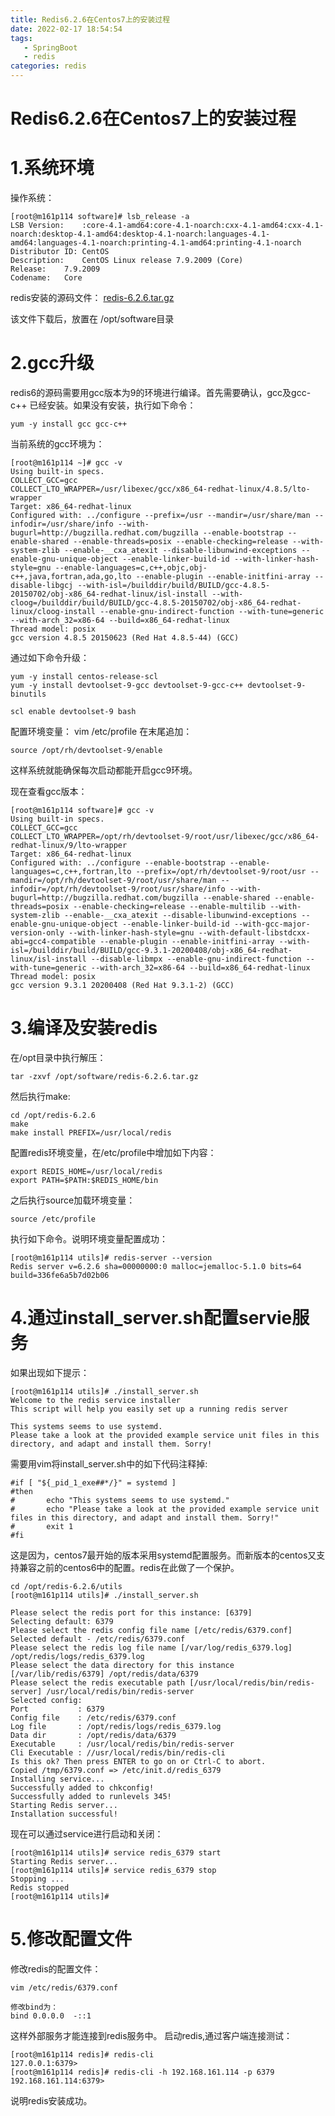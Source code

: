 ```yaml
---
title: Redis6.2.6在Centos7上的安装过程
date: 2022-02-17 18:54:54
tags:
   - SpringBoot
   - redis
categories: redis
---
```




# Redis6.2.6在Centos7上的安装过程

<!--more-->

# 1.系统环境

操作系统：

```shell
[root@m161p114 software]# lsb_release -a
LSB Version:    :core-4.1-amd64:core-4.1-noarch:cxx-4.1-amd64:cxx-4.1-noarch:desktop-4.1-amd64:desktop-4.1-noarch:languages-4.1-amd64:languages-4.1-noarch:printing-4.1-amd64:printing-4.1-noarch
Distributor ID: CentOS
Description:    CentOS Linux release 7.9.2009 (Core)
Release:    7.9.2009
Codename:   Core
```

redis安装的源码文件：
[redis-6.2.6.tar.gz](https://links.jianshu.com/go?to=https%3A%2F%2Fdownload.redis.io%2Freleases%2Fredis-6.2.6.tar.gz)

该文件下载后，放置在 /opt/software目录

# 2.gcc升级

redis6的源码需要用gcc版本为9的环境进行编译。首先需要确认，gcc及gcc-c++ 已经安装。如果没有安装，执行如下命令：



```shell
yum -y install gcc gcc-c++
```

当前系统的gcc环境为：



```shell
[root@m161p114 ~]# gcc -v
Using built-in specs.
COLLECT_GCC=gcc
COLLECT_LTO_WRAPPER=/usr/libexec/gcc/x86_64-redhat-linux/4.8.5/lto-wrapper
Target: x86_64-redhat-linux
Configured with: ../configure --prefix=/usr --mandir=/usr/share/man --infodir=/usr/share/info --with-bugurl=http://bugzilla.redhat.com/bugzilla --enable-bootstrap --enable-shared --enable-threads=posix --enable-checking=release --with-system-zlib --enable-__cxa_atexit --disable-libunwind-exceptions --enable-gnu-unique-object --enable-linker-build-id --with-linker-hash-style=gnu --enable-languages=c,c++,objc,obj-c++,java,fortran,ada,go,lto --enable-plugin --enable-initfini-array --disable-libgcj --with-isl=/builddir/build/BUILD/gcc-4.8.5-20150702/obj-x86_64-redhat-linux/isl-install --with-cloog=/builddir/build/BUILD/gcc-4.8.5-20150702/obj-x86_64-redhat-linux/cloog-install --enable-gnu-indirect-function --with-tune=generic --with-arch_32=x86-64 --build=x86_64-redhat-linux
Thread model: posix
gcc version 4.8.5 20150623 (Red Hat 4.8.5-44) (GCC) 
```

通过如下命令升级：



```shell
yum -y install centos-release-scl
yum -y install devtoolset-9-gcc devtoolset-9-gcc-c++ devtoolset-9-binutils

scl enable devtoolset-9 bash
```

配置环境变量：
vim /etc/profile
在末尾追加：



```shell
source /opt/rh/devtoolset-9/enable
```

这样系统就能确保每次启动都能开启gcc9环境。

现在查看gcc版本：



```shell
[root@m161p114 software]# gcc -v
Using built-in specs.
COLLECT_GCC=gcc
COLLECT_LTO_WRAPPER=/opt/rh/devtoolset-9/root/usr/libexec/gcc/x86_64-redhat-linux/9/lto-wrapper
Target: x86_64-redhat-linux
Configured with: ../configure --enable-bootstrap --enable-languages=c,c++,fortran,lto --prefix=/opt/rh/devtoolset-9/root/usr --mandir=/opt/rh/devtoolset-9/root/usr/share/man --infodir=/opt/rh/devtoolset-9/root/usr/share/info --with-bugurl=http://bugzilla.redhat.com/bugzilla --enable-shared --enable-threads=posix --enable-checking=release --enable-multilib --with-system-zlib --enable-__cxa_atexit --disable-libunwind-exceptions --enable-gnu-unique-object --enable-linker-build-id --with-gcc-major-version-only --with-linker-hash-style=gnu --with-default-libstdcxx-abi=gcc4-compatible --enable-plugin --enable-initfini-array --with-isl=/builddir/build/BUILD/gcc-9.3.1-20200408/obj-x86_64-redhat-linux/isl-install --disable-libmpx --enable-gnu-indirect-function --with-tune=generic --with-arch_32=x86-64 --build=x86_64-redhat-linux
Thread model: posix
gcc version 9.3.1 20200408 (Red Hat 9.3.1-2) (GCC) 
```

# 3.编译及安装redis

在/opt目录中执行解压：



```shell
tar -zxvf /opt/software/redis-6.2.6.tar.gz 
```

然后执行make:



```shell
cd /opt/redis-6.2.6
make
make install PREFIX=/usr/local/redis
```

配置redis环境变量，在/etc/profile中增加如下内容：



```shell
export REDIS_HOME=/usr/local/redis
export PATH=$PATH:$REDIS_HOME/bin
```

之后执行source加载环境变量：



```shell
source /etc/profile
```

执行如下命令。说明环境变量配置成功：



```shell
[root@m161p114 utils]# redis-server --version
Redis server v=6.2.6 sha=00000000:0 malloc=jemalloc-5.1.0 bits=64 build=336fe6a5b7d02b06
```

# 4.通过install_server.sh配置servie服务

如果出现如下提示：



```shell
[root@m161p114 utils]# ./install_server.sh 
Welcome to the redis service installer
This script will help you easily set up a running redis server

This systems seems to use systemd.
Please take a look at the provided example service unit files in this directory, and adapt and install them. Sorry!
```

需要用vim将install_server.sh中的如下代码注释掉:



```shell
#if [ "${_pid_1_exe##*/}" = systemd ]
#then
#       echo "This systems seems to use systemd."
#       echo "Please take a look at the provided example service unit files in this directory, and adapt and install them. Sorry!"
#       exit 1
#fi
```

这是因为，centos7最开始的版本采用systemd配置服务。而新版本的centos又支持兼容之前的centos6中的配置。redis在此做了一个保护。



```shell
cd /opt/redis-6.2.6/utils
[root@m161p114 utils]# ./install_server.sh

Please select the redis port for this instance: [6379] 
Selecting default: 6379
Please select the redis config file name [/etc/redis/6379.conf] 
Selected default - /etc/redis/6379.conf
Please select the redis log file name [/var/log/redis_6379.log] /opt/redis/logs/redis_6379.log
Please select the data directory for this instance [/var/lib/redis/6379] /opt/redis/data/6379
Please select the redis executable path [/usr/local/redis/bin/redis-server] /usr/local/redis/bin/redis-server
Selected config:
Port           : 6379
Config file    : /etc/redis/6379.conf
Log file       : /opt/redis/logs/redis_6379.log
Data dir       : /opt/redis/data/6379
Executable     : /usr/local/redis/bin/redis-server
Cli Executable : //usr/local/redis/bin/redis-cli
Is this ok? Then press ENTER to go on or Ctrl-C to abort.
Copied /tmp/6379.conf => /etc/init.d/redis_6379
Installing service...
Successfully added to chkconfig!
Successfully added to runlevels 345!
Starting Redis server...
Installation successful!
```

现在可以通过service进行启动和关闭：



```shell
[root@m161p114 utils]# service redis_6379 start
Starting Redis server...
[root@m161p114 utils]# service redis_6379 stop
Stopping ...
Redis stopped
[root@m161p114 utils]# 
```

# 5.修改配置文件

修改redis的配置文件：



```shell
vim /etc/redis/6379.conf

修改bind为：
bind 0.0.0.0  -::1
```

这样外部服务才能连接到redis服务中。
启动redis,通过客户端连接测试：



```shell
[root@m161p114 redis]# redis-cli
127.0.0.1:6379> 
[root@m161p114 redis]# redis-cli -h 192.168.161.114 -p 6379
192.168.161.114:6379> 
```

说明redis安装成功。